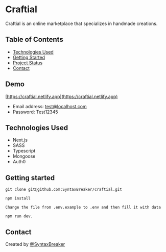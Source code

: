 # Craftial
Craftial is an online marketplace that specializes in handmade creations.

## Table of Contents

- [Technologies Used](#technologies-used)
- [Getting Started](#getting-started)
- [Project Status](#project-status)
- [Contact](#contact)

## Demo

[https://craftial.netlify.app](https://craftial.netlify.app)

- Email address: test@localhost.com
- Password: Test12345

## Technologies Used

- Next.js
- SASS
- Typescript
- Mongoose
- Auth0

## Getting started

`git clone git@github.com:SyntaxBreaker/craftial.git`

`npm install`

`Change the file from .env.example to .env and then fill it with data`

`npm run dev.`

## Contact

Created by [@SyntaxBreaker](https://github.com/SyntaxBreaker)
